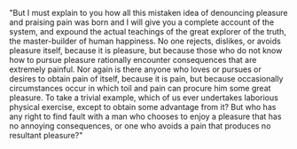 "But I must explain to you how all this mistaken idea of denouncing pleasure and praising pain was born and I will give you
 a complete account of the system, and expound the actual teachings of the great explorer of the truth, the master-builder
 of human happiness. No one rejects, dislikes, or avoids pleasure itself, because it is pleasure, but because those who do not
 know how to pursue pleasure rationally encounter consequences that are extremely painful. Nor again is there anyone
 who loves or pursues or desires to obtain pain of itself, because it is pain, but because occasionally circumstances
 occur in which toil and pain can procure him some great pleasure. To take a trivial example, which of us ever undertakes
 laborious physical exercise, except to obtain some advantage from it? But who has any right to find fault with a man who
 chooses to enjoy a pleasure that has no annoying consequences, or one who avoids a pain that produces no resultant pleasure?"